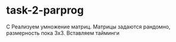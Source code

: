 # task-2-parprog
C
Реализуем умножение матриц. Матрицы задаются рандомно, размерность пока 3х3. Вставляем тайминги

